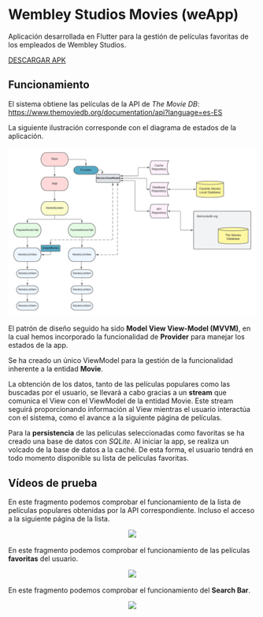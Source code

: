 # Wembley Studios Movies (weApp)

Aplicación desarrollada en Flutter para la gestión de películas favoritas de los empleados de Wembley Studios.

[DESCARGAR APK](https://github.com/carlosparra1998/WembleyStudiosMovies/raw/main/apk/app-release.apk)

## Funcionamiento

El sistema obtiene las películas de la API de *The Movie DB*: https://www.themoviedb.org/documentation/api?language=es-ES

La siguiente ilustración corresponde con el diagrama de estados de la aplicación.

![](https://github.com/carlosparra1998/WembleyStudiosMovies/blob/main/readme_raw/diagram.png)

El patrón de diseño seguido ha sido **Model View View-Model (MVVM)**, en la cual hemos incorporado la funcionalidad de **Provider** para manejar los estados de la app.

Se ha creado un único ViewModel para la gestión de la funcionalidad inherente a la entidad **Movie**.

La obtención de los datos, tanto de las películas populares como las buscadas por el usuario, se llevará a cabo gracias a un **stream** que comunica el View con el ViewModel de la entidad Movie. Este stream seguirá proporcionando información al View mientras el usuario interactúa con el sistema, como el avance a la siguiente página de películas.

Para la **persistencia** de las películas seleccionadas como favoritas se ha creado una base de datos con *SQLite*. Al iniciar la app, se realiza un volcado de la base de datos a la caché. De esta forma, el usuario tendrá en todo momento disponible su lista de películas favoritas.

## Vídeos de prueba

En este fragmento podemos comprobar el funcionamiento de la lista de películas populares obtenidas por la API correspondiente. Incluso el acceso a la siguiente página de la lista.

<p align="center">
  <img src="https://github.com/carlosparra1998/WembleyStudiosMovies/blob/main/readme_raw/1.gif" />
</p>

En este fragmento podemos comprobar el funcionamiento de las películas **favoritas** del usuario.


<p align="center">
  <img src="https://github.com/carlosparra1998/WembleyStudiosMovies/blob/main/readme_raw/2.gif" />
</p>

En este fragmento podemos comprobar el funcionamiento del **Search Bar**.


<p align="center">
  <img src="https://github.com/carlosparra1998/WembleyStudiosMovies/blob/main/readme_raw/3.gif" />
</p>
